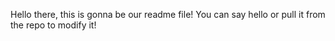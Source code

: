 Hello there, this is gonna be our readme file! You can say hello or pull it from the repo to modify it! 

